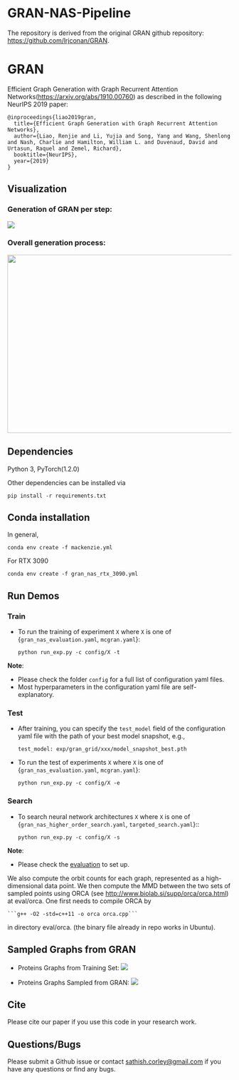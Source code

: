 # GRAN-NAS-Pipeline

The repository is derived from the original GRAN github repository: https://github.com/lrjconan/GRAN.

# GRAN

Efficient Graph Generation with Graph Recurrent Attention Networks(https://arxiv.org/abs/1910.00760) as described in the following NeurIPS 2019 paper:

```
@inproceedings{liao2019gran,
  title={Efficient Graph Generation with Graph Recurrent Attention Networks},
  author={Liao, Renjie and Li, Yujia and Song, Yang and Wang, Shenlong and Nash, Charlie and Hamilton, William L. and Duvenaud, David and Urtasun, Raquel and Zemel, Richard},
  booktitle={NeurIPS},
  year={2019}
}
```

## Visualization

### Generation of GRAN per step:
![](http://www.cs.toronto.edu/~rjliao/imgs/gran_model.gif)


### Overall generation process:
<img src="http://www.cs.toronto.edu/~rjliao/imgs/gran_generation.gif" height="400px" width="550px" />


## Dependencies
Python 3, PyTorch(1.2.0)

Other dependencies can be installed via

  ```pip install -r requirements.txt```

## Conda installation

In general,

  ```conda env create -f mackenzie.yml```

For RTX 3090

  ```conda env create -f gran_nas_rtx_3090.yml```


## Run Demos

### Train
* To run the training of experiment ```X``` where ```X``` is one of {```gran_nas_evaluation.yaml```, ```mcgran.yaml```}:

  ```python run_exp.py -c config/X -t```


**Note**:

* Please check the folder ```config``` for a full list of configuration yaml files.
* Most hyperparameters in the configuration yaml file are self-explanatory.

### Test

* After training, you can specify the ```test_model``` field of the configuration yaml file with the path of your best model snapshot, e.g.,

  ```test_model: exp/gran_grid/xxx/model_snapshot_best.pth```

* To run the test of experiments ```X``` where ```X``` is one of {```gran_nas_evaluation.yaml```, ```mcgran.yaml```}:

  ```python run_exp.py -c config/X -e```

### Search 

* To search neural network architectures ```X``` where ```X``` is one of {```gran_nas_higher_order_search.yaml```, ```targeted_search.yaml```}::

  ```python run_exp.py -c config/X -s```

**Note**:

* Please check the [evaluation](https://github.com/JiaxuanYou/graph-generation) to set up.

We also compute the orbit counts for each graph, represented as a high-dimensional data point. We then compute the MMD between the two sets of sampled points using ORCA (see http://www.biolab.si/supp/orca/orca.html) at eval/orca. One first needs to compile ORCA by

    ```g++ -O2 -std=c++11 -o orca orca.cpp```
    
in directory eval/orca. (the binary file already in repo works in Ubuntu).


## Sampled Graphs from GRAN

* Proteins Graphs from Training Set:
![](http://www.cs.toronto.edu/~rjliao/imgs/protein_train.png)

* Proteins Graphs Sampled from GRAN:
![](http://www.cs.toronto.edu/~rjliao/imgs/protein_sample.png)

## Cite
Please cite our paper if you use this code in your research work.

## Questions/Bugs
Please submit a Github issue or contact sathish.corley@gmail.com if you have any questions or find any bugs.
